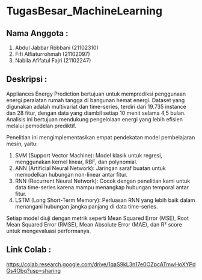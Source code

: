 # TugasBesar_MachineLearning

## Nama Anggota :
1. Abdul Jabbar Robbani (21102310)
2. Fifi Alfiaturrohmah  (21102097)
3. Nabila Afifatul Fajri (21102247)
   
## Deskripsi :
Appliances Energy Prediction bertujuan untuk memprediksi penggunaan energi peralatan rumah tangga di bangunan hemat energi. Dataset yang digunakan adalah multivariat dan time-series, terdiri dari 19.735 instance dan 28 fitur, dengan data yang diambil setiap 10 menit selama 4,5 bulan. Analisis ini bertujuan mendukung pengelolaan energi yang lebih efisien melalui pemodelan prediktif.

Penelitian ini mengimplementasikan empat pendekatan model pembelajaran mesin, yaitu:
1. SVM (Support Vector Machine): Model klasik untuk regresi, menggunakan kernel linear, RBF, dan polynomial.
2. ANN (Artificial Neural Network): Jaringan saraf buatan untuk memodelkan hubungan non-linear antar fitur.
3. RNN (Recurrent Neural Network): Cocok dengan penelitian kami untuk data time-series karena mampu menangkap hubungan temporal antar fitur.
4. LSTM (Long Short-Term Memory): Perluasan RNN yang lebih baik dalam menangani hubungan jangka panjang di data time-series.
   
Setiap model diuji dengan metrik seperti Mean Squared Error (MSE), Root Mean Squared Error (RMSE), Mean Absolute Error (MAE), dan R² score untuk mengevaluasi performanya.

## Link Colab :
https://colab.research.google.com/drive/1qaS9kL3n17e0OZpcATmwHoXYPdGs4Obq?usp=sharing
